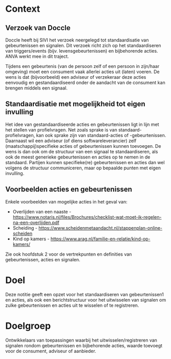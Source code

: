 # Context

## Verzoek van Doccle

Doccle heeft bij SIVI het verzoek neergelegd tot standaardisatie van gebeurtenissen en signalen. Dit verzoek richt zich op het standaardiseren van triggers/events (bijv. levensgebeurtenissen) en bijbehorende acties. ANVA werkt mee in dit traject.

Tijdens een gebeurtenis (van de persoon zelf of een persoon in zijn/haar omgeving) moet een consument vaak allerlei acties uit (laten) voeren. De wens is dat (bijvoorbeeld) een adviseur of verzekeraar deze acties eenvoudig en gestandaardiseerd onder de aandacht van de consument kan brengen middels een signaal.

## Standaardisatie met mogelijkheid tot eigen invulling

Het idee van gestandaardiseerde acties en gebeurtenissen ligt in lijn met het stellen van profielvragen. Net zoals sprake is van standaard-profielvragen, kan ook sprake zijn van standaard-acties of -gebeurtenissen. Daarnaast wil een adviseur (of diens softwareleverancier) zelf (maatschappij)specifieke acties of gebeurtenissen kunnen toevoegen. De wens is dan ook om de structuur van een signaal te standaardiseren, als ook de meest generieke gebeurtenissen en acties op te nemen in de standaard. Partijen kunnen specifieke(re) gebeurtenissen en acties dan wel volgens de structuur communiceren, maar op bepaalde punten met eigen invulling.

## Voorbeelden acties en gebeurtenissen

Enkele voorbeelden van mogelijke acties in het geval van:

- Overlijden van een naaste - https://www.notaris.nl/files/Brochures/checklist-wat-moet-ik-regelen-na-een-overlijden.pdf
- Scheiding - https://www.scheidenmetaandacht.nl/stappenplan-online-scheiden
- Kind op kamers - https://www.arag.nl/familie-en-relatie/kind-op-kamers/

Zie ook hoofdstuk 2 voor de vertrekpunten en definities van gebeurtenissen, acties en signalen.

# Doel

Deze notitie geeft een opzet voor het standaardiseren van gebeurtenissen1 en acties, als ook een berichtstructuur voor het uitwisselen van signalen om zulke gebeurtenissen en acties uit te wisselen of te registreren.

# Doelgroep

Ontwikkelaars van toepassingen waarbij het uitwisselen/registreren van signalen rondom gebeurtenissen en bijbehorende acties, waarde toevoegt voor de consument, adviseur of aanbieder.
